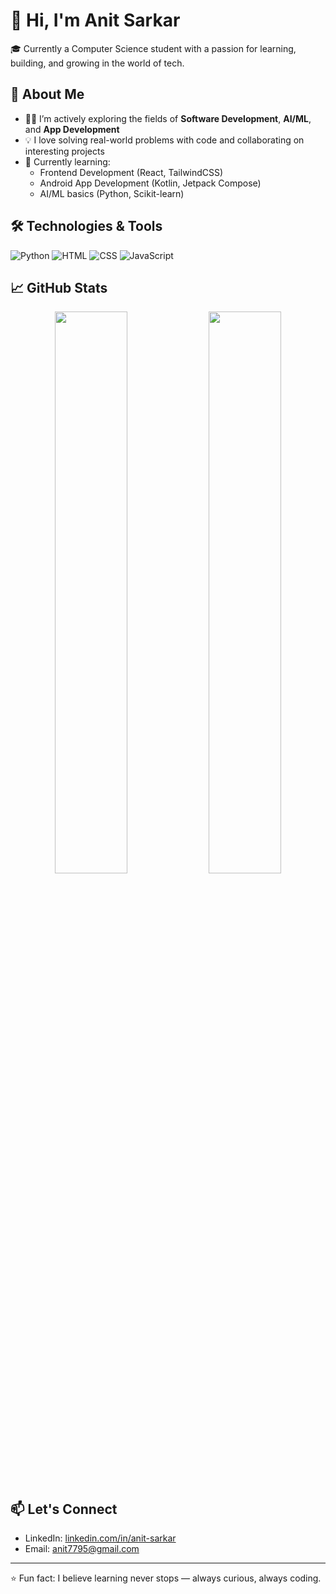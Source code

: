 # 👋 Hi, I'm Anit Sarkar

🎓 Currently a Computer Science student with a passion for learning, building, and growing in the world of tech.

## 🚀 About Me
- 👨‍💻 I’m actively exploring the fields of **Software Development**, **AI/ML**, and **App Development**
- 💡 I love solving real-world problems with code and collaborating on interesting projects
- 🌱 Currently learning:
  - Frontend Development (React, TailwindCSS)
  - Android App Development (Kotlin, Jetpack Compose)
  - AI/ML basics (Python, Scikit-learn)

## 🛠️ Technologies & Tools
![Python](https://img.shields.io/badge/Python-3776AB?style=for-the-badge&logo=python&logoColor=white)
![HTML](https://img.shields.io/badge/HTML5-E34F26?style=for-the-badge&logo=html5&logoColor=white)
![CSS](https://img.shields.io/badge/CSS3-1572B6?style=for-the-badge&logo=css3&logoColor=white)
![JavaScript](https://img.shields.io/badge/JavaScript-F7DF1E?style=for-the-badge&logo=javascript&logoColor=black)

## 📈 GitHub Stats
<p align="center">
  <img src="https://github-readme-stats.vercel.app/api?username=anit-sarkar&show_icons=true&theme=radical" width="48%" />
  <img src="https://github-readme-streak-stats.herokuapp.com/?user=anit-sarkar&theme=radical" width="48%" />
</p>

## 📫 Let's Connect
- LinkedIn: [linkedin.com/in/anit-sarkar](https://linkedin.com/in/anit-sarkar)
- Email: anit7795@gmail.com

---

⭐️ Fun fact: I believe learning never stops — always curious, always coding.
